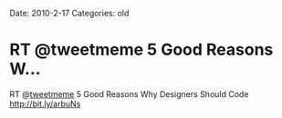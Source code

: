 Date: 2010-2-17
Categories: old

# RT @tweetmeme 5 Good Reasons W...

RT @<a href="http://twitter.com/tweetmeme" class="aktt_username">tweetmeme</a> 5 Good Reasons Why Designers Should Code <a href="http://bit.ly/arbuNs" rel="nofollow">http://bit.ly/arbuNs</a>
